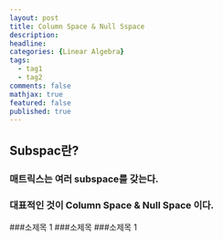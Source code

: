 ```yaml
---
layout: post
title: Column Space & Null Sspace
description:
headline: 
categories: {Linear Algebra}
tags: 
  - tag1
  - tag2
comments: false
mathjax: true
featured: false
published: true
---
```


## Subspac란?
### 매트릭스는 여러 subspace를 갖는다. 
### 대표적인 것이 Column Space & Null Space 이다.
###소제목 1
###소제목
###소제목 1
